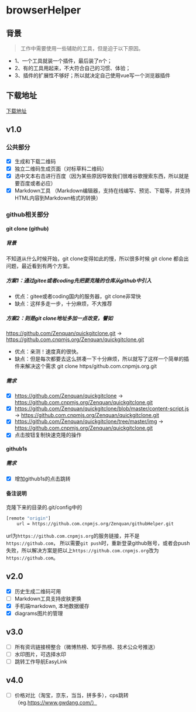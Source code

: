 # browserHelper
## 背景
> 工作中需要使用一些辅助的工具，但是迫于以下原因。
- 1、一个工具就装一个插件，最后装了n个；
- 2、有的工具用起来，不大符合自己的习惯、体验；
- 3、插件的扩展性不够好；所以就决定自己使用vue写一个浏览器插件

## 下载地址
[下载地址](https://github.com/Zenquan/browserHelper/releases)
## v1.0
### 公共部分
- [x] 生成和下载二维码
- [x] 独立二维码生成页面（对标草料二维码）
- [x] 选中文本右击进行百度（因为某些原因导致我们很难谷歌搜索东西，所以就是要百度或者必应）
- [x] Markdown工具 （Markdown编辑器，支持在线编写、预览、下载等，并支持HTML内容到Markdown格式的转换）
### github相关部分
#### git clone (github)
##### 背景

不知道从什么时候开始，git clone变得如此的慢，所以很多时候 git clone 都会出问题，最近看到有两个方案。

##### 方案1：通过gitee或者coding先把要克隆的仓库从github中引入

- 优点：gitee或者coding国内的服务器，git clone非常快
- 缺点：这样多走一步，十分麻烦，不大推荐

##### 方案2：则是git clone地址多加一点改变，譬如

https://github.com/Zenquan/quickgitclone.git -> https://github.com.cnpmjs.org/Zenquan/quickgitclone.git

- 优点：亲测！速度真的很快。
- 缺点：但是每次都要去这么拼凑一下十分麻烦，所以就写了这样一个简单的插件来解决这个需求
git clone https/github.com.cnpmjs.org.git
##### 需求
- [x] https://github.com/Zenquan/quickgitclone ->  https://github.com.cnpmjs.org/Zenquan/quickgitclone.git
- [x] https://github.com/Zenquan/quickgitclone/blob/master/content-script.js ->  https://github.com.cnpmjs.org/Zenquan/quickgitclone.git
- [x] https://github.com/Zenquan/quickgitclone/tree/master/img ->  https://github.com.cnpmjs.org/Zenquan/quickgitclone.git
- [x] 点击按钮复制快速克隆的操作
#### github1s
##### 需求
- [x] 增加github1s的点击跳转
#### 备注说明
克隆下来的目录的.git/config中的

```bash
[remote "origin"]
	url = https://github.com.cnpmjs.org/Zenquan/githubHelper.git
```
url为`https://github.com.cnpmjs.org`的服务链接，并不是`https://github.com`， 所以需要`git push`时，重新登录github账号，或者会push失败，所以解决方案是把以上`https://github.com.cnpmjs.org`改为`https://github.com`。
## v2.0
- [x] 历史生成二维码可用
- [ ] Markdown工具支持皮肤更换
- [x] 手机端markdown, 本地数据缓存
- [x] diagrams图片的管理

## v3.0
- [ ] 所有资讯链接榜整合（微博热榜、知乎热榜、技术公众号推送）
- [ ] 水印图片，可选择水印
- [ ] 跳转工作导航EasyLink

## v4.0
- [ ] 价格对比（淘宝，京东，当当，拼多多），cps跳转（eg.https://www.gwdang.com/）
